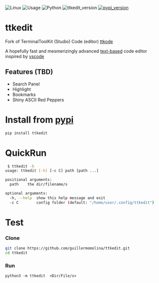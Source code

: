 ![Linux](https://img.shields.io/badge/-Linux-grey?logo=linux)
![Usage](https://img.shields.io/badge/Usage-Terminal%20User%20Interface-yellow)
![Python](https://img.shields.io/badge/Python-v3.8%5E-green?logo=python)
![ttkedit_version](https://img.shields.io/github/v/tag/guillermomolina/ttkedit?label=version)
[![pypi_version](https://img.shields.io/pypi/v/ttkedit?label=pypi)](https://pypi.org/project/ttkedit)


# ttkedit

Fork of TerminalToolKit (Studio) Code (editor) [ttkode](https://github.com/ceccopierangiolieugenio/ttkode/blob/main/README.md)

A hopefully fast and mesmerizingly advanced [text-based](https://en.wikipedia.org/wiki/Text-based_user_interface) code editor inspired by [vscode](https://code.visualstudio.com)

## Features (TBD)
- Search Panel
- Highlight
- Bookmarks
- Shiny ASCII Red Peppers


# Install from [pypi](https://pypi.org/project/ttkedit)
```bash
pip install ttkedit
```
# QuickRun
```bash
 $ ttkedit -h
usage: ttkedit [-h] [-c C] path [path ...]

positional arguments:
  path    the dir/filename/s

optional arguments:
  -h, --help  show this help message and exit
  -c C        config folder (default: "/home/user/.config/ttkedit")
```

# Test
### Clone
```bash
git clone https://github.com/guillermomolina/ttkedit.git
cd ttkedit
```
### Run
```
python3 -m ttkedit  <Dir/File/s>
```

